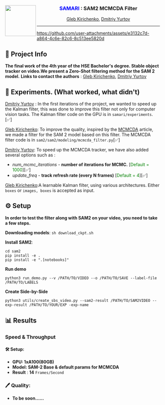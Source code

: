 <div align="center">
<img align="left" width="100" height="100" src="./assets/samari_logo.png" alt="">

### <span style="color: blue;">SAMARI</span> : SAM2 MCMCDA Filter
[Gleb Kirichenko](https://github.com/nvrxq), [Dmitriy Yurtov](https://github.com/Karniton) 
</div>

---



https://github.com/user-attachments/assets/e3132c7d-a864-4c6e-82c6-8c513ee5820d


## 📌 Project Info
**The final work of the 4th year of the HSE Bachelor's degree. Stable object tracker on video.We present a Zero-Shot filtering method for the SAM 2 model.** 
**Links to contact the authors** : [Gleb Kirichenko](t.me/nvrxq), [Dmitriy Yurtov](t.me/dima11628)
##  🔎 Experiments. (What worked, what didn't)
[Dmitriy Yurtov](t.me/dima11628) : In the first iterations of the project, we wanted to speed up the Kalman filter, this was done to improve this filter not only for computer vision tasks. The Kalman filter code on the GPU is in `samari/experiments`. [✅]

[Gleb Kirichenko](t.me/nvrxq): To improve the quality, inspired by the [MCMCDA](https://engineering.ucmerced.edu/sites/engineering.ucmerced.edu/files/page/documents/2008techreport-oh.pdf) article, we made a filter for the SAM 2 model based on this filter. The MCMCDA filter code is in `sam2/sam2/modeling/mcmcda_filter.py`[✅]

[Dmitriy Yurtov](t.me/dima11628): To speed up the MCMCDA tracker, we have also added several options such as :

- *num_mcmc_iterations* - **number of iterations for MCMC.**   [<span style="color: green;">Default = 1000</span>][✅]
- *update_freq* - **track refresh rate (every N frames)** [<span style="color: green;">Default = 4</span>][✅]

[Gleb Kirichenko](t.me/nvrxq):A learnable Kalman filter, using various architectures. Either `boxes` or `images, boxes` is accepted as input.
##  ⚙️ Setup
**In order to test the filter along with SAM2 on your video, you need to take a few steps.**

**Downloading models**:
    `sh download_ckpt.sh`

**Install SAM2**:
```
cd sam2
pip install -e .
pip install -e ".[notebooks]"
```
**Run demo**
```
python3 run_demo.py --v /PATH/TO/VIDEO --o /PATH/TO/SAVE --label-file /PATH/TO/LABELS
```
**Create Side-by-Side**
```
python3 utils/create_sbs_video.py --sam2-result /PATH/TO/SAM2VIDEO --exp-result /PATH/TO/YOUR/EXP -exp-name
```
##  📊 Results

### Speed & Throughput
#### 🛠 Setup:
- **GPU: 1xA100(80GB)** 
- **Model: SAM-2 Base & default params for MCMCDA**
- **Result** : **14** `Frames/Second`
### 🖊 Quality:
- **To be soon......**
